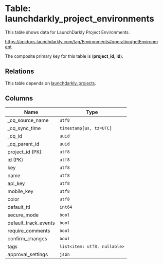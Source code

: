 # Table: launchdarkly_project_environments

This table shows data for LaunchDarkly Project Environments.

https://apidocs.launchdarkly.com/tag/Environments#operation/getEnvironment

The composite primary key for this table is (**project_id**, **id**).

## Relations

This table depends on [launchdarkly_projects](launchdarkly_projects).

## Columns

| Name          | Type          |
| ------------- | ------------- |
|_cq_source_name|`utf8`|
|_cq_sync_time|`timestamp[us, tz=UTC]`|
|_cq_id|`uuid`|
|_cq_parent_id|`uuid`|
|project_id (PK)|`utf8`|
|id (PK)|`utf8`|
|key|`utf8`|
|name|`utf8`|
|api_key|`utf8`|
|mobile_key|`utf8`|
|color|`utf8`|
|default_ttl|`int64`|
|secure_mode|`bool`|
|default_track_events|`bool`|
|require_comments|`bool`|
|confirm_changes|`bool`|
|tags|`list<item: utf8, nullable>`|
|approval_settings|`json`|